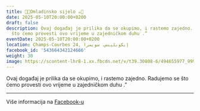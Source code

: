 ```yaml
---
title: 🍫🍪Omladinsko sijelo ☕️🍩
date: 2025-05-10T20:00:00+0200
draft: false
description: Ovaj događaj je prilika da se okupimo, i rastemo zajedno. Radujemo se
  što ćemo provesti ovo vrijeme u zajedničkom duhu .”
eventDate: 2025-05-10T20:00:00+0200
location: Champs-Courbes 24, ‏إيكوبلينس‏، ‏سويسرا‏
facebook_id: '543664342124666'
weight: 30
image: https://scontent-lhr8-1.xx.fbcdn.net/v/t39.30808-6/494655977_999846225609310_4487878895912218163_n.jpg?_nc_cat=107&ccb=1-7&_nc_sid=9e60e4&_nc_ohc=1VATfjPBGCAQ7kNvwGfmvVZ&_nc_oc=AdleTTgc2wfgDZqt0hhwnjk7h-1gKzOWRQgjgNwoavzMaBD6EeYygCoxxqReKEDChZg&_nc_zt=23&_nc_ht=scontent-lhr8-1.xx&edm=ABTKTjYEAAAA&_nc_gid=R4Op_MBV2v204g48fkardA&oh=00_AfNfeoS1HIa5H2phsMx5I3jkAMnA5c1WJ4ED7umWd9KV4A&oe=6857F398
---
```


Ovaj događaj je prilika da se okupimo, i rastemo zajedno. Radujemo se što ćemo provesti ovo vrijeme u zajedničkom duhu .”

---

Više informacija na [Facebook-u](https://facebook.com/events/543664342124666)